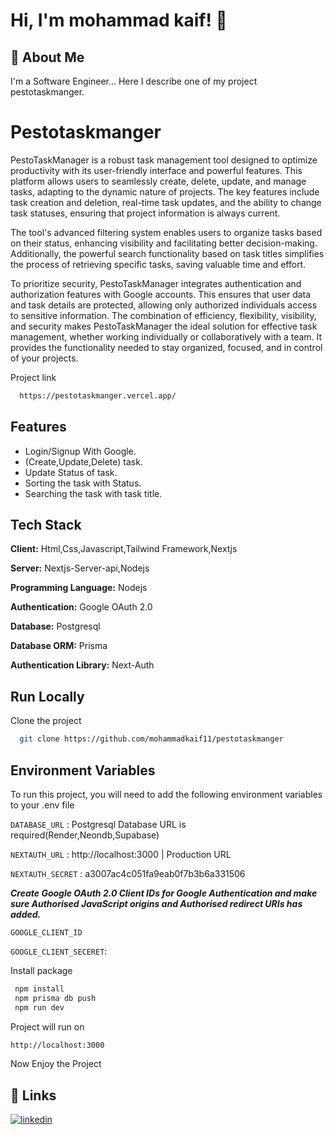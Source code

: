 
# Hi, I'm mohammad kaif! 👋


## 🚀 About Me
I'm a Software Engineer... Here I describe one of my project pestotaskmanger.


# Pestotaskmanger

PestoTaskManager is a robust task management tool designed to optimize productivity with its user-friendly interface and powerful features. This platform allows users to seamlessly create, delete, update, and manage tasks, adapting to the dynamic nature of projects. The key features include task creation and deletion, real-time task updates, and the ability to change task statuses, ensuring that project information is always current.

The tool's advanced filtering system enables users to organize tasks based on their status, enhancing visibility and facilitating better decision-making. Additionally, the powerful search functionality based on task titles simplifies the process of retrieving specific tasks, saving valuable time and effort.

To prioritize security, PestoTaskManager integrates authentication and authorization features with Google accounts. This ensures that user data and task details are protected, allowing only authorized individuals access to sensitive information. The combination of efficiency, flexibility, visibility, and security makes PestoTaskManager the ideal solution for effective task management, whether working individually or collaboratively with a team. It provides the functionality needed to stay organized, focused, and in control of your projects.

Project link

```bash
  https://pestotaskmanger.vercel.app/

```

## Features

- Login/Signup With Google.
- (Create,Update,Delete) task.
- Update Status of task.
- Sorting the task with Status.
- Searching the task with task title.




## Tech Stack
**Client:** Html,Css,Javascript,Tailwind Framework,Nextjs

**Server:** Nextjs-Server-api,Nodejs

**Programming Language:** Nodejs

**Authentication:** Google OAuth 2.0

**Database:** Postgresql

**Database ORM:** Prisma

**Authentication Library:** Next-Auth

## Run Locally

Clone the project

```bash
  git clone https://github.com/mohammadkaif11/pestotaskmanger

```

## Environment Variables

To run this project, you will need to add the following environment variables to your .env file

`DATABASE_URL` : Postgresql Database URL is required(Render,Neondb,Supabase)

`NEXTAUTH_URL` : http://localhost:3000 | Production URL

`NEXTAUTH_SECRET` : a3007ac4c051fa9eab0f7b3b6a331506

***Create Google OAuth 2.0 Client IDs for Google Authentication and make sure Authorised JavaScript origins and Authorised redirect URIs has added.***

`GOOGLE_CLIENT_ID` 
 

`GOOGLE_CLIENT_SECERET`:


Install package

```bash
 npm install
 npm prisma db push 
 npm run dev
```
Project will run on

```bash
http://localhost:3000
```
Now Enjoy the Project 


## 🔗 Links
[![linkedin](https://img.shields.io/badge/linkedin-0A66C2?style=for-the-badge&logo=linkedin&logoColor=white)](https://www.linkedin.com/in/mohammad-kaif-21076b217/)
